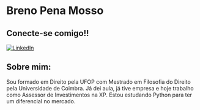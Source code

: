 # Breno Pena Mosso

## Conecte-se comigo!!
[![LinkedIn](https://img.shields.io/badge/LinkedIn-000?style=for-the-badge&logo=linkedin&logoColor=0E76A8)](https://www.linkedin.com/in/breno-mosso-188549/)

## Sobre mim:
Sou formado em Direito pela UFOP com Mestrado em Filosofia do Direito pela Universidade de Coimbra. Já dei aula, já tive empresa e hoje trabalho como Assessor de Investimentos na XP. Estou estudando Python para ter um diferencial no mercado.

